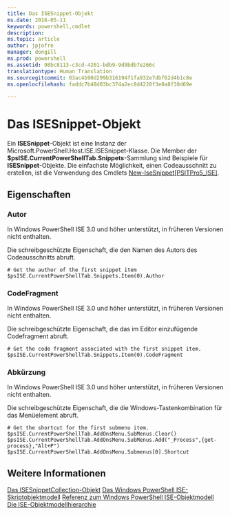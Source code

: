 ```yaml
---
title: Das ISESnippet-Objekt
ms.date: 2016-05-11
keywords: powershell,cmdlet
description: 
ms.topic: article
author: jpjofre
manager: dongill
ms.prod: powershell
ms.assetid: 98bc8113-c3cd-4201-bdb9-9d9bdb7e266c
translationtype: Human Translation
ms.sourcegitcommit: 03ac4b90d299b316194f1fa932e7dbf62d4b1c8e
ms.openlocfilehash: faddc7b48d03bc374a2ec8d4220f3e0a8f38d69e

---
```


# Das ISESnippet-Objekt
  Ein **ISESnippet**-Objekt ist eine Instanz der Microsoft.PowerShell.Host.ISE.ISESnippet-Klasse. Die Member der **$psISE.CurrentPowerShellTab.Snippets**-Sammlung sind Beispiele für **ISESnippet**-Objekte. Die einfachste Möglichkeit, einen Codeausschnitt zu erstellen, ist die Verwendung des Cmdlets [New\-IseSnippet&#91;PSITPro5\_ISE&#93;](https://technet.microsoft.com/en-us/library/0a6339a3-2683-4a8e-8929-90ad9a95c3e0).

## Eigenschaften

###  <a name="DisplayName"></a> Autor
  In Windows PowerShell ISE 3.0 und höher unterstützt, in früheren Versionen nicht enthalten. 

 Die schreibgeschützte Eigenschaft, die den Namen des Autors des Codeausschnitts abruft.

```
# Get the author of the first snippet item
$psISE.CurrentPowerShellTab.Snippets.Item(0).Author

```

###  <a name="Action"></a> CodeFragment
  In Windows PowerShell ISE 3.0 und höher unterstützt, in früheren Versionen nicht enthalten. 

 Die schreibgeschützte Eigenschaft, die das im Editor einzufügende Codefragment abruft.

```
# Get the code fragment associated with the first snippet item.
$psISE.CurrentPowerShellTab.Snippets.Item(0).CodeFragment

```

###  <a name="Shortcut"></a> Abkürzung
  In Windows PowerShell ISE 3.0 und höher unterstützt, in früheren Versionen nicht enthalten. 

 Die schreibgeschützte Eigenschaft, die die Windows\-Tastenkombination für das Menüelement abruft.

```
# Get the shortcut for the first submenu item.
$psISE.CurrentPowerShellTab.AddOnsMenu.SubMenus.Clear()
$psISE.CurrentPowerShellTab.AddOnsMenu.SubMenus.Add("_Process",{get-process},"Alt+P")
$psISE.CurrentPowerShellTab.AddOnsMenu.Submenus[0].Shortcut
```

## Weitere Informationen
 [Das ISESnippetCollection-Objekt](The-ISESnippetCollection-Object.md) 
 [Das Windows PowerShell ISE-Skriptobjektmodell](The-Windows-PowerShell-ISE-Scripting-Object-Model.md) 
 [Referenz zum Windows PowerShell ISE-Objektmodell](Windows-PowerShell-ISE-Object-Model-Reference.md) 
 [Die ISE-Objektmodellhierarchie](The-ISE-Object-Model-Hierarchy.md)

  



<!--HONumber=Jun16_HO4-->


